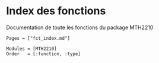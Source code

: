 # Index des fonctions

Documentation de toute les fonctions du package MTH2210

```@index
Pages = ["fct_index.md"]
```

```@autodocs
Modules = [MTH2210]
Order   = [:function, :type]
```
